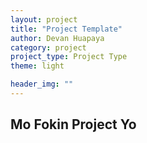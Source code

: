 ```yaml
---
layout: project
title: "Project Template"
author: Devan Huapaya
category: project
project_type: Project Type
theme: light

header_img: ""
---
```


<h2>Mo Fokin Project Yo</h2>

